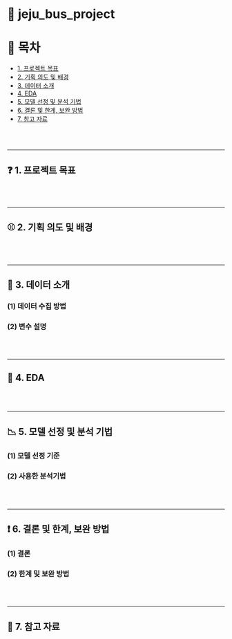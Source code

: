 # :bus: jeju_bus_project

# 📑 목차
* [1. 프로젝트 목표](#-1-프로젝트-목표)
* [2. 기획 의도 및 배경](#-2-기획-의도-및-배경)
* [3. 데이터 소개](#-3-데이터-소개)
* [4. EDA](#-4-EDA)
* [5. 모델 선정 및 분석 기법](#-5-모델-선정-및-분석-기법)
* [6. 결론 및 한계, 보완 방법](#-6-결론-및-한계-보완-방법)
* [7. 참고 자료](#-7-참고-자료)

<br></br>


----------
## ❓ 1. 프로젝트 목표




<br></br>


----------
## ⚾ 2. 기획 의도 및 배경




<br></br>


----------
## 🔧 3. 데이터 소개
### (1) 데이터 수집 방법


### (2) 변수 설명





<br></br>


----------
## 📒 4. EDA





<br></br>


----------
## 📉 5. 모델 선정 및 분석 기법
### (1) 모델 선정 기준

### (2) 사용한 분석기법



<br></br>


----------
## ❗ 6. 결론 및 한계, 보완 방법
### (1) 결론

### (2) 한계 및 보완 방법


<br></br>


----------
## 📌 7. 참고 자료
